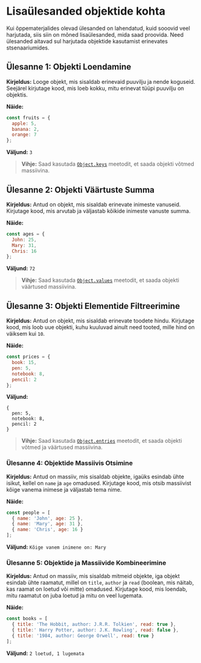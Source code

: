 # Lisaülesanded objektide kohta

Kui õppematerjalides olevad ülesanded on lahendatud, kuid sooovid veel harjutada, siis siin on mõned lisaülesanded, mida saad proovida. Need ülesanded aitavad sul harjutada objektide kasutamist erinevates stsenaariumides.

## Ülesanne 1: Objekti Loendamine

**Kirjeldus:** Looge objekt, mis sisaldab erinevaid puuvilju ja nende koguseid. Seejärel kirjutage kood, mis loeb kokku, mitu erinevat tüüpi puuvilju on objektis.

**Näide:**

```javascript
const fruits = {
  apple: 5,
  banana: 2,
  orange: 7
};
```

**Väljund:** `3`

> **Vihje:** Saad kasutada [`Object.keys`](https://developer.mozilla.org/en-US/docs/Web/JavaScript/Reference/Global_Objects/Object/keys) meetodit, et saada objekti võtmed massiivina.

## Ülesanne 2: Objekti Väärtuste Summa

**Kirjeldus:** Antud on objekt, mis sisaldab erinevate inimeste vanuseid. Kirjutage kood, mis arvutab ja väljastab kõikide inimeste vanuste summa.

**Näide:**

```javascript
const ages = {
  John: 25,
  Mary: 31,
  Chris: 16
};
```

**Väljund:** `72`

> **Vihje:** Saad kasutada [`Object.values`](https://developer.mozilla.org/en-US/docs/Web/JavaScript/Reference/Global_Objects/Object/values) meetodit, et saada objekti väärtused massiivina.

## Ülesanne 3: Objekti Elementide Filtreerimine

**Kirjeldus:** Antud on objekt, mis sisaldab erinevate toodete hindu. Kirjutage kood, mis loob uue objekti, kuhu kuuluvad ainult need tooted, mille hind on väiksem kui `10`.

**Näide:**

```javascript
const prices = {
  book: 15,
  pen: 5,
  notebook: 8,
  pencil: 2
};
```

**Väljund:**

```plaintext
{
  pen: 5,
  notebook: 8,
  pencil: 2
}
```

> **Vihje:** Saad kasutada [`Object.entries`](https://developer.mozilla.org/en-US/docs/Web/JavaScript/Reference/Global_Objects/Object/entries) meetodit, et saada objekti võtmed ja väärtused massiivina.

### Ülesanne 4: Objektide Massiivis Otsimine

**Kirjeldus:** Antud on massiiv, mis sisaldab objekte, igaüks esindab ühte isikut, kellel on `name` ja `age` omadused. Kirjutage kood, mis otsib massiivist kõige vanema inimese ja väljastab tema nime.

**Näide:**

```javascript
const people = [
  { name: 'John', age: 25 },
  { name: 'Mary', age: 31 },
  { name: 'Chris', age: 16 }
];
```

**Väljund:** `Kõige vanem inimene on: Mary`

### Ülesanne 5: Objektide ja Massiivide Kombineerimine

**Kirjeldus:** Antud on massiiv, mis sisaldab mitmeid objekte, iga objekt esindab ühte raamatut, millel on `title`, `author` ja `read` (boolean, mis näitab, kas raamat on loetud või mitte) omadused. Kirjutage kood, mis loendab, mitu raamatut on juba loetud ja mitu on veel lugemata.

**Näide:**

```javascript
const books = [
  { title: 'The Hobbit, author: J.R.R. Tolkien', read: true },
  { title:' Harry Potter, author: J.K. Rowling', read: false },
  { title: '1984, author: George Orwell', read: true }
];
```

**Väljund:** `2 loetud, 1 lugemata`
